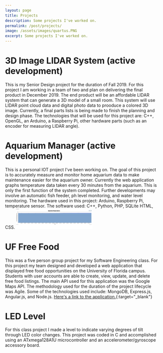 ```yaml
---
layout: page
title: Projects
description: Some projects I've worked on.
permalink: /post/projects/
image: /assets/images/quartus.PNG
excerpt: Some projects I've worked on.
---
```


# 3D Image LIDAR System (active development)
This is my Senior Design project for the duration of Fall 2019. For this project I am working in a team of two and plan on delivering the final product in December 2019. The end product will be an affordable LIDAR system that can generate a 3D model of a small room.  This system will use LIDAR point cloud data and digital photo data to prooduce a colored 3D image. Currently, a final parts lists is being made to finish the planning and design phase. The technologies that will be used for this project are: C++, OpenGL, an Arduino, a Raspberry Pi, other hardware parts (such as an encoder for measuring LIDAR angle).


# Aquarium Manager (active development)
This is a personal IOT project I've been working on.  The goal of this project is to accurately measure and monitor home aquarium data to make maintenance easier for the aquarium owner. Currently the web application graphs temperature data taken every 30 minutes from the aquarium.  This is only the first function of the system completed.  Further developments may involve an automatic fish feeder, ph level monitoring, and water level monitoring. The hardware used in this project: Arduino, Raspberry Pi, temperature sensor. The software used: C++, Python, PHP, SQLite HTML, CSS.
<img src="/assets/images/aqua_temps.png" alt="Temperature Graph" style="width:50%;"/>

# UF Free Food
This was a five person group project for my Software Engineering class.  For this project my team designed and developed a web application that displayed free food opportunities on the University of Florida campus.  Students with user accounts are able to create, view, update, and delete free food listings.  The main API used for this application was the Google Maps API.  The methodology used for the duration of the project lifecycle was Agile. Some of the technologies used include: MongoDB, Express.js, Angular.js, and Node.js. 
[Here's a link to the application.](https://uf-free-food.herokuapp.com/){:target="_blank"}

# LED Level
For this class project I made a level to indicate varying degrees of tilt through LED color changes. This project was coded in C and accomplished using an ATxmega128A1U microcontroller and an accelerometer/gyroscope accessory board.